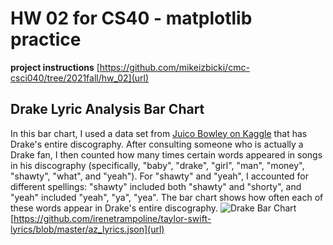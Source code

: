 # HW 02 for CS40 - matplotlib practice #

**project instructions** [https://github.com/mikeizbicki/cmc-csci040/tree/2021fall/hw_02](url)

## Drake Lyric Analysis Bar Chart
In this bar chart, I used a data set from [Juico Bowley on Kaggle](https://www.kaggle.com/juicobowley/drake-lyrics?select=drake_data.json) that has Drake's entire discography. After consulting someone who is actually a Drake fan, I then counted how many times certain words appeared in songs in his discography (specifically, "baby", "drake", "girl", "man", "money", "shawty", "what", and "yeah"). For "shawty" and "yeah", I accounted for different spellings: "shawty" included both "shawty" and "shorty", and "yeah" included "yeah", "ya", "yea". The bar chart shows how often each of these words appear in Drake's entire discography.
![Drake Bar Chart]()
[https://github.com/irenetrampoline/taylor-swift-lyrics/blob/master/az_lyrics.json](url)
